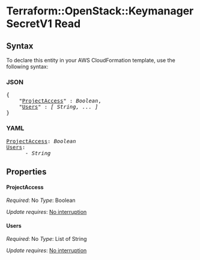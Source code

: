 # Terraform::OpenStack::KeymanagerSecretV1 Read

## Syntax

To declare this entity in your AWS CloudFormation template, use the following syntax:

### JSON

<pre>
{
    "<a href="#projectaccess" title="ProjectAccess">ProjectAccess</a>" : <i>Boolean</i>,
    "<a href="#users" title="Users">Users</a>" : <i>[ String, ... ]</i>
}
</pre>

### YAML

<pre>
<a href="#projectaccess" title="ProjectAccess">ProjectAccess</a>: <i>Boolean</i>
<a href="#users" title="Users">Users</a>: <i>
      - String</i>
</pre>

## Properties

#### ProjectAccess

_Required_: No
_Type_: Boolean

_Update requires_: [No interruption](https://docs.aws.amazon.com/AWSCloudFormation/latest/UserGuide/using-cfn-updating-stacks-update-behaviors.html#update-no-interrupt)

#### Users

_Required_: No
_Type_: List of String

_Update requires_: [No interruption](https://docs.aws.amazon.com/AWSCloudFormation/latest/UserGuide/using-cfn-updating-stacks-update-behaviors.html#update-no-interrupt)

